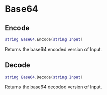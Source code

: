 # Base64

## Encode
```lua
string Base64.Encode(string Input)
```
Returns the base64 encoded version of Input.

## Decode
```lua
string Base64.Decode(string Input)
```
Returns the base64 decoded version of Input.